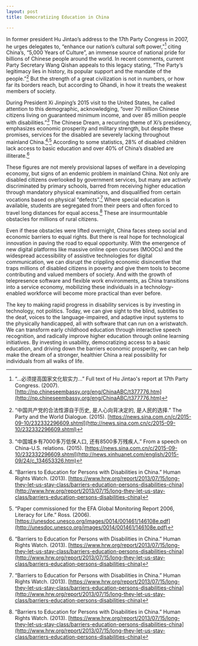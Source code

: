 ```yaml
---
layout: post
title: Democratizing Education in China

---
```


In former president Hu Jintao’s address to the 17th Party Congress in 2007, he urges delegates to, “enhance our nation’s cultural soft power,”[^1]  citing China’s, “5,000 Years of Culture”, an immense source of national pride for billions of Chinese people around the world. In recent comments, current Party Secretary Wang Qishan appeals to this legacy stating, “The Party’s legitimacy lies in history, its popular support and the mandate of the people.”[^2]  But the strength of a great civilization is not in numbers, or how far its borders reach, but according to Ghandi, in how it treats the weakest members of society.

During President Xi Jinping’s 2015 visit to the United States, he called attention to this demographic, acknowledging, “over 70 million Chinese citizens living on guaranteed minimum income, and over 85 million people with disabilities.”[^3]  The Chinese Dream, a recurring theme of Xi’s presidency, emphasizes economic prosperity and military strength, but despite these promises, services for the disabled are severely lacking throughout mainland China.[^4]<sup>,</sup>[^5]  According to some statistics, 28% of disabled children lack access to basic education and over 40% of China’s disabled are illiterate.[^4]

These figures are not merely provisional lapses of welfare in a developing economy, but signs of an endemic problem in mainland China. Not only are disabled citizens overlooked by government services, but many are actively discriminated by primary schools, barred from receiving higher education through mandatory physical examinations, and disqualified from certain vocations based on physical “defects”.[^4] Where special education is available, students are segregated from their peers and often forced to travel long distances for equal access.[^4] These are insurmountable obstacles for millions of rural citizens.

Even if these obstacles were lifted overnight, China faces steep social and economic barriers to equal rights. But there is real hope for technological innovation in paving the road to equal opportunity. With the emergence of new digital platforms like massive online open courses (MOOCs) and the widespread accessibility of assistive technologies for digital communication, we can disrupt the crippling economic disincentive that traps millions of disabled citizens in poverty and give them tools to become contributing and valued members of society. And with the growth of telepresence software and flexible work environments, as China transitions into a service economy, mobilizing these individuals in a technology-enabled workforce will become more practical than ever before.

The key to making rapid progress in disability services is by investing in technology, not politics. Today, we can give sight to the blind, subtitles to the deaf, voices to the language-impaired, and adaptive input systems to the physically handicapped, all with software that can run on a wristwatch. We can transform early childhood education through interactive speech recognition, and radically improve higher education through online learning initiatives. By investing in usability, democratizing access to a basic education, and driving down the barriers economic prosperity, we can help make the dream of a stronger, healthier China a real possibility for individuals from all walks of life.

[^1]: “...必须提高国家文化软实力...” Full text of Hu Jintao's report at 17th Party Congress. (2007). [http://np.chineseembassy.org/eng/ChinaABC/t377776.htm](http://np.chineseembassy.org/eng/ChinaABC/t377776.htm)
[^2]: “中国共产党的合法性源自于历史, 是人心向背决定的, 是人民的选择.” The Party and the World Dialogue. (2015). [https://news.sina.com.cn/c/2015-09-10/232332296609.shtml](http://news.sina.com.cn/c/2015-09-10/232332296609.shtml)
[^3]: “中国城乡有7000多万低保人口, 还有8500多万残疾人.” From a speech on China-U.S. relations. (2015). [https://news.sina.com.cn/c/2015-09-10/232332296609.shtml](http://news.xinhuanet.com/english/2015-09/24/c_134653326.htm)
[^4]:  “Barriers to Education for Persons with Disabilities in China.” Human Rights Watch. (2013). [https://www.hrw.org/report/2013/07/15/long-they-let-us-stay-class/barriers-education-persons-disabilities-china](http://www.hrw.org/report/2013/07/15/long-they-let-us-stay-class/barriers-education-persons-disabilities-china)
[^5]: “Paper commissioned for the EFA Global Monitoring Report 2006, Literacy for Life.” Ross. (2006). [https://unesdoc.unesco.org/images/0014/001461/146108e.pdf](http://unesdoc.unesco.org/images/0014/001461/146108e.pdf)